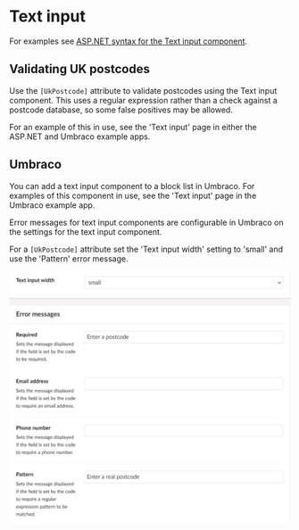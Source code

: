 # Text input

For examples see [ASP.NET syntax for the Text input component](https://github.com/gunndabad/govuk-frontend-aspnetcore/blob/main/docs/components/text-input.md).

## Validating UK postcodes

Use the `[UkPostcode]` attribute to validate postcodes using the Text input component. This uses a regular expression rather than a check against a postcode database, so some false positives may be allowed.

For an example of this in use, see the 'Text input' page in either the ASP.NET and Umbraco example apps.

## Umbraco

You can add a text input component to a block list in Umbraco. For examples of this component in use, see the 'Text input' page in the Umbraco example app.

Error messages for text input components are configurable in Umbraco on the settings for the text input component.

For a `[UkPostcode]` attribute set the 'Text input width' setting to 'small' and use the 'Pattern' error message.

![Settings for a postcode using a text input component](/docs/images/uk-postcode-settings.png)

